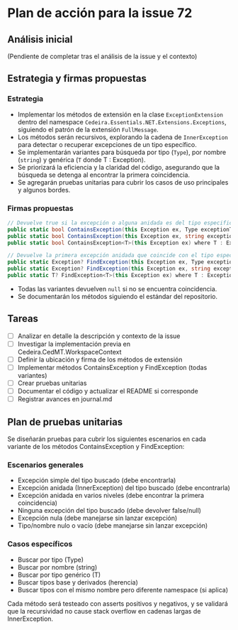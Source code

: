 # Plan de acción para la issue 72

## Análisis inicial

(Pendiente de completar tras el análisis de la issue y el contexto)

## Estrategia y firmas propuestas

### Estrategia

- Implementar los métodos de extensión en la clase `ExceptionExtension` dentro del namespace `Cedeira.Essentials.NET.Extensions.Exceptions`, siguiendo el patrón de la extensión `FullMessage`.
- Los métodos serán recursivos, explorando la cadena de `InnerException` para detectar o recuperar excepciones de un tipo específico.
- Se implementarán variantes para búsqueda por tipo (`Type`), por nombre (`string`) y genérica (`T` donde T : Exception).
- Se priorizará la eficiencia y la claridad del código, asegurando que la búsqueda se detenga al encontrar la primera coincidencia.
- Se agregarán pruebas unitarias para cubrir los casos de uso principales y algunos bordes.

### Firmas propuestas

```csharp
// Devuelve true si la excepción o alguna anidada es del tipo especificado
public static bool ContainsException(this Exception ex, Type exceptionType)
public static bool ContainsException(this Exception ex, string exceptionTypeName)
public static bool ContainsException<T>(this Exception ex) where T : Exception

// Devuelve la primera excepción anidada que coincide con el tipo especificado
public static Exception? FindException(this Exception ex, Type exceptionType)
public static Exception? FindException(this Exception ex, string exceptionTypeName)
public static T? FindException<T>(this Exception ex) where T : Exception
```

- Todas las variantes devuelven `null` si no se encuentra coincidencia.
- Se documentarán los métodos siguiendo el estándar del repositorio.

## Tareas

- [ ] Analizar en detalle la descripción y contexto de la issue
- [ ] Investigar la implementación previa en Cedeira.CedMT.WorkspaceContext
- [ ] Definir la ubicación y firma de los métodos de extensión
- [ ] Implementar métodos ContainsException y FindException (todas variantes)
- [ ] Crear pruebas unitarias
- [ ] Documentar el código y actualizar el README si corresponde
- [ ] Registrar avances en journal.md 

## Plan de pruebas unitarias

Se diseñarán pruebas para cubrir los siguientes escenarios en cada variante de los métodos ContainsException y FindException:

### Escenarios generales
- Excepción simple del tipo buscado (debe encontrarla)
- Excepción anidada (InnerException) del tipo buscado (debe encontrarla)
- Excepción anidada en varios niveles (debe encontrar la primera coincidencia)
- Ninguna excepción del tipo buscado (debe devolver false/null)
- Excepción nula (debe manejarse sin lanzar excepción)
- Tipo/nombre nulo o vacío (debe manejarse sin lanzar excepción)

### Casos específicos
- Buscar por tipo (Type)
- Buscar por nombre (string)
- Buscar por tipo genérico (T)
- Buscar tipos base y derivados (herencia)
- Buscar tipos con el mismo nombre pero diferente namespace (si aplica)

Cada método será testeado con asserts positivos y negativos, y se validará que la recursividad no cause stack overflow en cadenas largas de InnerException. 